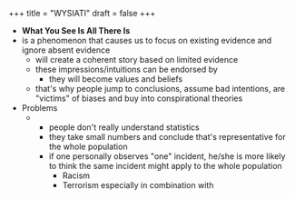 +++
title = "WYSIATI"
draft = false
+++

-   **What You See Is All There Is**
-   is a phenomenon that causes us to focus on existing evidence and ignore absent evidence
    -   will create a coherent story based on limited evidence
    -   these impressions/intuitions can be endorsed by
        -   they will become values and beliefs
    -   that's why people jump to conclusions, assume bad intentions, are "victims" of biases and buy into conspirational theories
-   Problems
    -   -   people don't really understand statistics
        -   they take small numbers and conclude that's representative for the whole population
        -   if one personally observes "one" incident, he/she is more likely to think the same incident might apply to the whole population
            -   Racism
            -   Terrorism especially in combination with